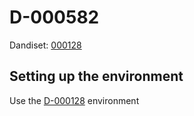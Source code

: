 # D-000582

Dandiset: [000128](https://dandiarchive.org/dandiset/000128)

## Setting up the environment

Use the [D-000128](../D-000128) environment

